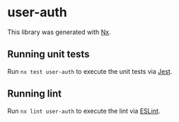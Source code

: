 # user-auth

This library was generated with [Nx](https://nx.dev).

## Running unit tests

Run `nx test user-auth` to execute the unit tests via [Jest](https://jestjs.io).

## Running lint

Run `nx lint user-auth` to execute the lint via [ESLint](https://eslint.org/).
